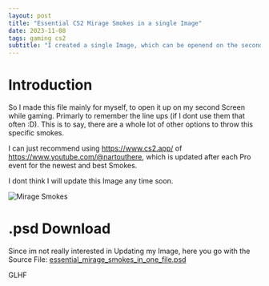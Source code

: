 ```yaml
---
layout: post
title: "Essential CS2 Mirage Smokes in a single Image"
date: 2023-11-08
tags: gaming cs2
subtitle: "I created a single Image, which can be openend on the second Screen with essential CS2 Mirage Smokes"
---
```


# Introduction

So I made this file mainly for myself, to open it up on my second Screen while gaming. Primarly to remember the line ups (if I dont use them that often :D). This is to say, there are a whole lot of other options to throw this specific smokes.

I can just recommend using https://www.cs2.app/ of https://www.youtube.com/@nartouthere, which is updated after each Pro event for the newest and best Smokes.

I dont think I will update this Image any time soon.

![Mirage Smokes](/blog/assets/gaming/cs2/essential_mirage_smokes_in_one_file.png)

# .psd Download

Since im not really interested in Updating my Image, here you go with the Source File: [essential_mirage_smokes_in_one_file.psd](/blog/assets/gaming/cs2/essential_mirage_smokes_in_one_file.psd)

GLHF